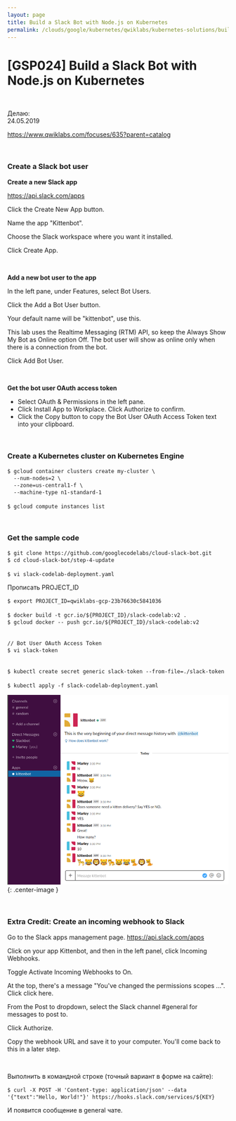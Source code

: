 ```yaml
---
layout: page
title: Build a Slack Bot with Node.js on Kubernetes
permalink: /clouds/google/kubernetes/qwiklabs/kubernetes-solutions/build-a-slack-bot-with-nodejs-on-kubernetes/
---
```


# [GSP024] Build a Slack Bot with Node.js on Kubernetes

<br/>

Делаю:  
24.05.2019


https://www.qwiklabs.com/focuses/635?parent=catalog

<br/>

### Create a Slack bot user

**Create a new Slack app**

https://api.slack.com/apps


Click the Create New App button.

Name the app "Kittenbot".

Choose the Slack workspace where you want it installed.

Click Create App.

<br/>

**Add a new bot user to the app**

In the left pane, under Features, select Bot Users.

Click the Add a Bot User button.

Your default name will be "kittenbot", use this.

This lab uses the Realtime Messaging (RTM) API, so keep the Always Show My Bot as Online option Off. The bot user will show as online only when there is a connection from the bot.

Click Add Bot User.

<br/>

**Get the bot user OAuth access token**

* Select OAuth & Permissions in the left pane.
* Click Install App to Workplace. Click Authorize to confirm.
* Click the Copy button to copy the Bot User OAuth Access Token text into your clipboard.


<br/>

### Create a Kubernetes cluster on Kubernetes Engine

    $ gcloud container clusters create my-cluster \
      --num-nodes=2 \
      --zone=us-central1-f \
      --machine-type n1-standard-1

    $ gcloud compute instances list

<br/>

### Get the sample code

    $ git clone https://github.com/googlecodelabs/cloud-slack-bot.git
    $ cd cloud-slack-bot/step-4-update

    $ vi slack-codelab-deployment.yaml

Прописать PROJECT_ID

    $ export PROJECT_ID=qwiklabs-gcp-23b76630c5841036

    $ docker build -t gcr.io/${PROJECT_ID}/slack-codelab:v2 .
    $ gcloud docker -- push gcr.io/${PROJECT_ID}/slack-codelab:v2


    // Bot User OAuth Access Token
    $ vi slack-token


    $ kubectl create secret generic slack-token --from-file=./slack-token

    $ kubectl apply -f slack-codelab-deployment.yaml



![Build a Slack Bot with Node.js on Kubernetes](/img/clouds/google/kubernetes/qwiklabs/kubernetes-solutions/build-a-slack-bot-with-nodejs-on-kubernetes/google-clouds-slack-integration.png "Build a Slack Bot with Node.js on Kubernetes"){: .center-image }


<br/>

### Extra Credit: Create an incoming webhook to Slack


Go to the Slack apps management page. https://api.slack.com/apps

Click on your app Kittenbot, and then in the left panel, click Incoming Webhooks.

Toggle Activate Incoming Webhooks to On.

At the top, there's a message "You've changed the permissions scopes ...". Click click here.

From the Post to dropdown, select the Slack channel #general for messages to post to.

Click Authorize.

Copy the webhook URL and save it to your computer. You'll come back to this in a later step.

<br/>

Выполнить в командной строке (точный вариант в форме на сайте):

    $ curl -X POST -H 'Content-type: application/json' --data '{"text":"Hello, World!"}' https://hooks.slack.com/services/${KEY}

И появится сообщение в general чате.

